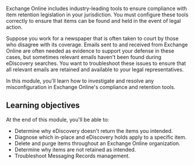 Exchange Online includes industry-leading tools to ensure compliance with item retention legislation in your jurisdiction. You must configure these tools correctly to ensure that items can be found and held in the event of legal action.

Suppose you work for a newspaper that is often taken to court by those who disagree with its coverage. Emails sent to and received from Exchange Online are often needed as evidence to support your defense in these cases, but sometimes relevant emails haven't been found during eDiscovery searches. You want to troubleshoot these issues to ensure that all relevant emails are retained and available to your legal representatives.

In this module, you'll learn how to investigate and resolve any misconfiguration in Exchange Online's compliance and retention tools.

## Learning objectives

At the end of this module, you'll be able to:

- Determine why eDiscovery doesn't return the items you intended.
- Diagnose which in-place and eDiscovery holds apply to a specific item.
- Delete and purge items throughout an Exchange Online organization.
- Determine why items are not retained as intended.
- Troubleshoot Messaging Records management.
